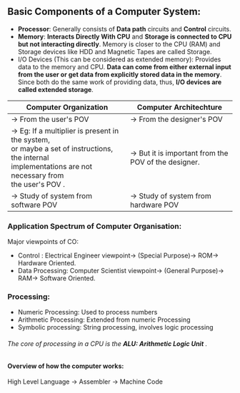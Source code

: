 
## Basic Components of a Computer System:

- **Processor**: Generally consists of **Data path** circuits and **Control** circuits.
- **Memory**: **Interacts Directly With CPU** and **Storage is connected to CPU but not interacting directly**. Memory is closer to the CPU (RAM) and Storage devices like HDD and Magnetic Tapes are called Storage.
- I/O Devices (This can be considered as extended memory): Provides data to the memory and CPU. **Data can come from either external input from the user or get data from explicitly stored data in the memory**. Since both do the same work of providing data, thus, **I/O devices are called extended storage**.


| **Computer Organization**                                                                                                                                       | **Computer Architechture**                              |
| --------------------------------------------------------------------------------------------------------------------------------------------------------------- | ------------------------------------------------------- |
| -> From the user's POV                                                                                                                                          | -> From the designer's POV                              |
| -> Eg: If a multiplier is present in the system,<br>or maybe a set of instructions, the internal<br>implementations are not necessary from <br>the user's POV . | -> But it is important from the<br>POV of the designer. |
| -> Study of system from software POV                                                                                                                            | -> Study of system from hardware POV                    |

### Application Spectrum of Computer Organisation:

Major viewpoints of CO:
- Control : Electrical Engineer viewpoint-> (Special Purpose)-> ROM-> Hardware Oriented.
- Data Processing: Computer Scientist viewpoint-> (General Purpose)-> RAM-> Software Oriented.

### Processing:
- Numeric Processing: Used to process numbers
- Arithmetic Processing: Extended from numeric Processing
- Symbolic processing: String processing, involves logic processing
###### The core of processing in a CPU is the **ALU: Arithmetic Logic Unit** .

#### Overview of how the computer works:
High Level Language -> Assembler -> Machine Code
